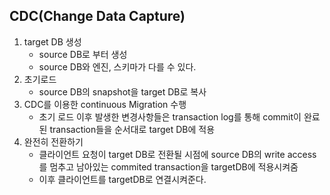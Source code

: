 ## CDC(Change Data Capture)
1. target DB 생성
    - source DB로 부터 생성
    - source DB와 엔진, 스키마가 다를 수 있다.
2. 초기로드
    - source DB의 snapshot을 target DB로 복사
3. CDC를 이용한 continuous Migration 수행
    - 초기 로드 이후 발생한 변경사항들은 transaction log를 통해 commit이 완료된 transaction들을 순서대로 target DB에 적용
4. 완전히 전환하기
    - 클라이언트 요청이 target DB로 전환될 시점에 source DB의 write access를 멈추고 남아있는 commited transaction을 targetDB에 적용시켜줌
    - 이후 클라이언트를 targetDB로 연결시켜준다.